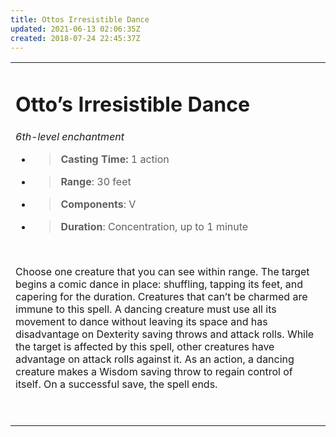 ```yaml
---
title: Ottos Irresistible Dance
updated: 2021-06-13 02:06:35Z
created: 2018-07-24 22:45:37Z
---
```


<table><tbody><tr class="odd"><td><h1 id="ottos-irresistible-dance"><strong>Otto’s Irresistible Dance</strong></h1><p><em>6th-level enchantment</em></p><ul><li><blockquote><p><strong>Casting Time:</strong> 1 action</p></blockquote></li><li><blockquote><p><strong>Range</strong>: 30 feet</p></blockquote></li><li><blockquote><p><strong>Components</strong>: V</p></blockquote></li><li><blockquote><p><strong>Duration</strong>: Concentration, up to 1 minute</p></blockquote></li></ul><p> </p><p>Choose one creature that you can see within range. The target begins a comic dance in place: shuffling, tapping its feet, and capering for the duration. Creatures that can’t be charmed are immune to this spell. A dancing creature must use all its movement to dance without leaving its space and has disadvantage on Dexterity saving throws and attack rolls. While the target is affected by this spell, other creatures have advantage on attack rolls against it. As an action, a dancing creature makes a Wisdom saving throw to regain control of itself. On a successful save, the spell ends.</p><p> </p></td></tr></tbody></table>